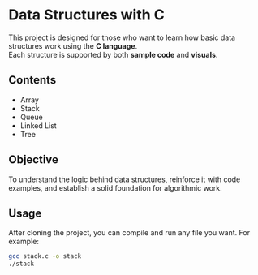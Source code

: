 # Data Structures with C

This project is designed for those who want to learn how basic data structures work using the **C language**.  
Each structure is supported by both **sample code** and **visuals**.  

## Contents
- Array  
- Stack  
- Queue  
- Linked List  
- Tree  

## Objective
To understand the logic behind data structures, reinforce it with code examples, and establish a solid foundation for algorithmic work.  

## Usage
After cloning the project, you can compile and run any file you want. For example:

```bash
gcc stack.c -o stack
./stack
```
